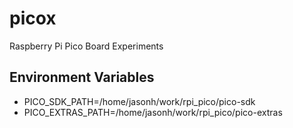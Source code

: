 # picox

Raspberry Pi Pico Board Experiments

## Environment Variables

 * PICO_SDK_PATH=/home/jasonh/work/rpi_pico/pico-sdk
 * PICO_EXTRAS_PATH=/home/jasonh/work/rpi_pico/pico-extras

